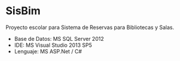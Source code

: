 SisBim
======

Proyecto escolar para Sistema de Reservas para Bibliotecas y Salas.

- Base de Datos: MS SQL Server 2012
- IDE: MS Visual Studio 2013 SP5
- Lenguaje: MS ASP.Net / C#

